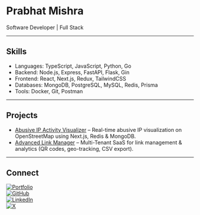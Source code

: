 # Prabhat Mishra
Software Developer | Full Stack


---

## Skills
- Languages: TypeScript, JavaScript, Python, Go  
- Backend: Node.js, Express, FastAPI, Flask, Gin  
- Frontend: React, Next.js, Redux, TailwindCSS  
- Databases: MongoDB, PostgreSQL, MySQL, Redis, Prisma  
- Tools: Docker, Git, Postman  

---

## Projects
- [Abusive IP Activity Visualizer](https://github.com/IsayAyase/abuseIP-map) – Real-time abusive IP visualization on OpenStreetMap using Next.js, Redis & MongoDB.  
- [Advanced Link Manager](https://github.com/IsayAyase/link-manager) – Multi-Tenant SaaS for link management & analytics (QR codes, geo-tracking, CSV export).  

---

## Connect
[![Portfolio](https://img.shields.io/badge/Website-prabhatlabs.dev-blue?logo=google-chrome&logoColor=white)](https://prabhatlabs.dev)  
[![GitHub](https://img.shields.io/badge/GitHub-IsayAyase-black?logo=github)](https://github.com/IsayAyase)  
[![LinkedIn](https://img.shields.io/badge/LinkedIn-prabhatm8000-blue?logo=linkedin)](https://linkedin.com/in/prabhatm8000)  
[![X](https://img.shields.io/badge/Twitter-@IsayAyase-black?logo=twitter)](https://x.com/IsayAyase)  
